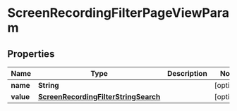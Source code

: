 

# ScreenRecordingFilterPageViewParam


## Properties

| Name | Type | Description | Notes |
|------------ | ------------- | ------------- | -------------|
|**name** | **String** |  |  [optional] |
|**value** | [**ScreenRecordingFilterStringSearch**](ScreenRecordingFilterStringSearch.md) |  |  [optional] |



